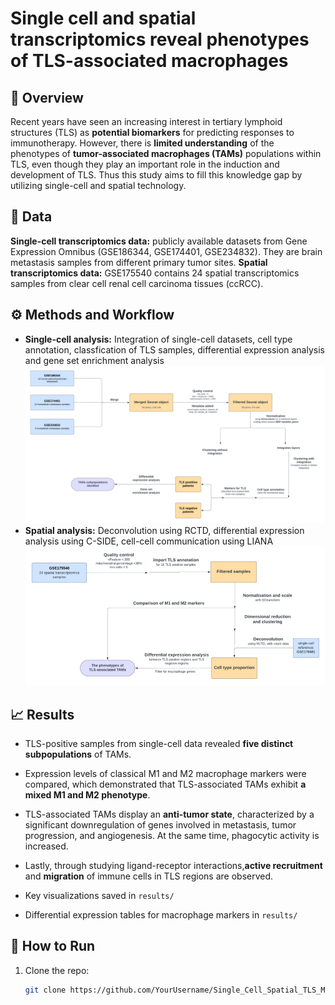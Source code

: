 # Single cell and spatial transcriptomics reveal phenotypes of TLS-associated macrophages

## 📌 Overview
Recent years have seen an increasing interest in tertiary lymphoid structures (TLS) as **potential biomarkers** for predicting responses to immunotherapy. However, there is **limited
understanding** of the phenotypes of **tumor-associated macrophages (TAMs)** populations within TLS, even though they play an important role in the induction and development of TLS. Thus 
this study aims to fill this knowledge gap by utilizing single-cell and spatial technology. 

## 🧬 Data
**Single-cell transcriptomics data:** publicly available datasets from Gene Expression Omnibus (GSE186344, GSE174401, GSE234832). They are brain metastasis samples from different primary tumor sites.
**Spatial transcriptomics data:** GSE175540 contains 24 spatial transcriptomics samples from clear cell renal cell carcinoma tissues (ccRCC).

## ⚙️ Methods and Workflow 
- **Single-cell analysis:** Integration of single-cell datasets, cell type annotation, classfication of TLS samples, differential expression analysis and gene set enrichment analysis 
![single_cell_workflow](results/workflow/single_cell_workflow.png) 
- **Spatial analysis:** Deconvolution using RCTD, differential expression analysis using C-SIDE, cell-cell communication using LIANA 
![spatial_workflow](results/workflow/spatial_workflow.png)  


## 📈 Results
- TLS-positive samples from single-cell data revealed **five distinct subpopulations** of TAMs.
- Expression levels of classical M1 and M2 macrophage markers were compared, which demonstrated that TLS-associated TAMs exhibit **a mixed M1 and M2 phenotype**.
- TLS-associated TAMs display an **anti-tumor state**, characterized by a significant downregulation of genes involved in metastasis, tumor progression, and angiogenesis. At the
same time, phagocytic activity is increased.
- Lastly, through studying ligand-receptor interactions,**active recruitment** and **migration** of immune cells in TLS regions are observed.

  
- Key visualizations saved in `results/` 
- Differential expression tables for macrophage markers in `results/`

## 🚀 How to Run
1. Clone the repo:  
   ```bash
   git clone https://github.com/YourUsername/Single_Cell_Spatial_TLS_Macrophage.git

